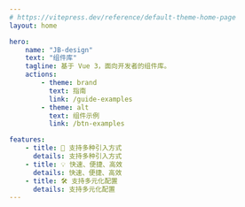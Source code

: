 ```yaml
---
# https://vitepress.dev/reference/default-theme-home-page
layout: home

hero:
    name: "JB-design"
    text: "组件库"
    tagline: 基于 Vue 3，面向开发者的组件库。
    actions:
        - theme: brand
          text: 指南
          link: /guide-examples
        - theme: alt
          text: 组件示例
          link: /btn-examples

features:
    - title: 🚀 支持多种引入方式
      details: 支持多种引入方式
    - title: 💡 快速、便捷、高效
      details: 快速、便捷、高效
    - title: 🛠️ 支持多元化配置
      details: 支持多元化配置
---
```

